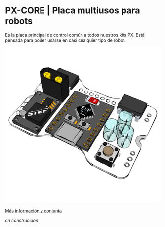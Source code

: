# PX-CORE | Placa multiusos para robots

Es la placa principal de control común a todos nuestros kits PX. Está pensada para poder usarse en casi cualquier tipo de robot.

![PX-CORE](./images/px-core_01.png)

[Más información y conjunta](http://oprobots.github.io/tienda/modulos/px-core/ "Más información y conjunta")

*en construcción*